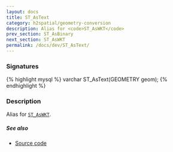 ```yaml
---
layout: docs
title: ST_AsText
category: h2spatial/geometry-conversion
description: Alias for <code>ST_AsWKT</code>
prev_section: ST_AsBinary
next_section: ST_AsWKT
permalink: /docs/dev/ST_AsText/
---
```


### Signatures

{% highlight mysql %}
varchar ST_AsText(GEOMETRY geom);
{% endhighlight %}

### Description

Alias for [`ST_AsWKT`](../ST_AsWKT).

##### See also

* <a href="https://github.com/irstv/H2GIS/blob/master/h2spatial/src/main/java/org/h2gis/h2spatial/internal/function/spatial/convert/ST_AsText.java" target="_blank">Source code</a>
